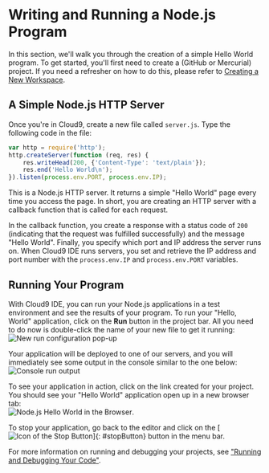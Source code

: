 # Writing and Running a Node.js Program

In this section, we'll walk you through the creation of a simple Hello World program. To get started, you'll first need to create a (GitHub or Mercurial) project. If you need a refresher on how to do this, please refer to [Creating a New Workspace](creating_new_workspace.html).

## A Simple Node.js HTTP Server

Once you're in Cloud9, create a new file called `server.js`. Type the following code in the file:

```javascript
var http = require('http');
http.createServer(function (req, res) {
    res.writeHead(200, {'Content-Type': 'text/plain'});
    res.end('Hello World\n');
}).listen(process.env.PORT, process.env.IP);
```

This is a Node.js HTTP server. It returns a simple "Hello World" page every time you access the page. In short, you are creating an HTTP server with a callback function that is called for each request.

In the callback function, you create a response with a status code of `200` (indicating that the request was fulfilled successfully) and the message "Hello World". Finally, you specify which port and IP address the server runs on. When Cloud9 IDE runs servers, you set and retrieve the IP address and port number with the `process.env.IP` and `process.env.PORT` variables.

## Running Your Program

With Cloud9 IDE, you can run your Node.js applications in a test environment and see the results of your program. To run your "Hello, World" application, click on the **Run** button in the project bar. All you need to do now is double-click the name of your new file to get it running:  
![New run configuration pop-up](./images/newRunConfiguration.png)

Your application will be deployed to one of our servers, and you will immediately see some output in the console similar to the one below:  
![Console run output](./images/RunOutput.png)

To see your application in action, click on the link created for your project. You should see your "Hello World" application open up in a new browser tab:  
![Node.js Hello World in the Browser](./images/helloWorld.png).

To stop your application, go back to the editor and click on the [![Icon of the Stop Button](./icons/stop_button.png)]{: #stopButton} button in the menu bar.

For more information on running and debugging your projects, see ["Running and Debugging Your Code"](./running_and_debugging_code.html).